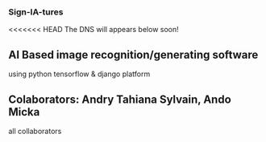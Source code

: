 ### Sign-IA-tures
<<<<<<< HEAD
The DNS will appears below soon!

## AI Based image recognition/generating software
using python tensorflow & django platform

## Colaborators: Andry Tahiana Sylvain, Ando Micka
all collaborators